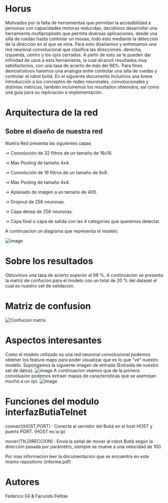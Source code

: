 # Horus
  Motivados por la falta de herramientas que permitan la accesibilidad a personas con capacidades motoras reducidas, decidimos desarrollar una herramienta multipropósito que permita diversas aplicaciones, desde una silla de ruedas hasta controlar un mouse, todo esto mediante la detección de la dirección en el que se mira. Para esto diseñamos y entrenamos una red neuronal convolucional que clasifica las direcciones: derecha, izquierda, centro y los ojos cerrados. A partir de esto se le pueden dar infinidad de usos a esta herramienta, la cual alcanzó resultados muy satisfactorios, con una tasa de acierto de más del 98%. Para fines demostrativos haremos una analogía entre controlar una silla de ruedas y controlar el robot butiá. En el siguiente documento incluimos una breve introducción a los conceptos de redes neuronales, convolucionales y distintas métricas, también incluiremos los resultados obtenidos, así como una guía para su replicación e implementación.



# Arquitectura de la red
## Sobre el diseño de nuestra red
Nuetra Red presenta las siguientes capas

-> Convolución de 32 filtros de un tamaño de 16x16.

-> Max Pooling de tamaño 4x4.

-> Convolución de 16 filtros de un tamaño de 8x8.

-> Max Pooling de tamaño 4x4.

-> Aplanado de imágen a un tamaño de 400.

-> Dropout de 256 neuronas.

-> Capa densa de 256 neuronas.

-> Capa final o capa de salida con las 4 categorías que queremos detectar.

A continuacion un diagrama que representa el modelo.

![image](https://user-images.githubusercontent.com/59852188/121453548-ba5ed380-c977-11eb-8edb-384907c0af3c.png)

# Sobre los resultados
Obtuvimos una taza de acierto superior al 98 %. A continuacion se presenta la matriz de confucion para el modelo con un total de 20 % del dataset el cual es nuestro set de validacion.

# Matriz de confusion
![Confucion matrix](https://user-images.githubusercontent.com/59852188/121453345-681db280-c977-11eb-976e-668efb692438.png)

# Aspectos interesantes
Como el modelo utilizado es una red neuronal convolusional podemos obtener los feature maps para poder visualizar que es lo que "ve" nuestro modelo. Supongamos la siguiente imagen de entrada (Extraida de nuestro set de datos).
![image](https://user-images.githubusercontent.com/59852188/121791666-ca1e2800-cbc2-11eb-92cb-a3dcba162f4d.png)
A continuacion veamos que de la primera convolusion podemos extraer mapas de caracteristicas que se asemejan mucho a un ojo.
![image](https://user-images.githubusercontent.com/59852188/121791685-f043c800-cbc2-11eb-9bcd-1e346821319b.png)

# Funciones del modulo interfazButiaTelnet
connect(HOST,PORT) : Conecta al servidor del Butiá en el host HOST y puerto PORT. (HOST es la ip)

mover(TN,DIRECCION) : Envía la señal de mover al robot Butiá según la dirección pasada por parámetro, siempre se mueve a una velocidad de 100.

Por mas informacion leer la documentacion que se encuentra en este mismo repositorio (informe.pdf)

# Autores
Federico Gil & Facundo Felitas

